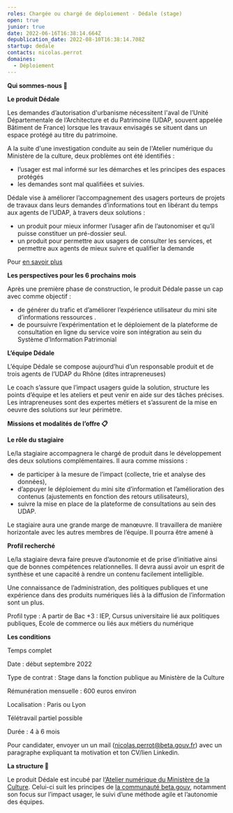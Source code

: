```yaml
---
roles: Chargée ou chargé de déploiement - Dédale (stage)
open: true
junior: true
date: 2022-06-16T16:38:14.664Z
depublication_date: 2022-08-10T16:38:14.708Z
startup: dedale
contacts: nicolas.perrot
domaines:
  - Déploiement
---
```

**Qui sommes-nous 👋**

**Le produit Dédale**

Les demandes d’autorisation d'urbanisme nécessitent l'aval de l’Unité Départementale de l’Architecture et du Patrimoine (UDAP, souvent appelée Bâtiment de France) lorsque les travaux envisagés se situent dans un espace protégé au titre du patrimoine.

A la suite d'une investigation conduite au sein de l'Atelier numérique du Ministère de la culture, deux problèmes ont été identifiés :

* l’usager est mal informé sur les démarches et les principes des espaces protégés
* les demandes sont mal qualifiées et suivies.

Dédale vise à améliorer l’accompagnement des usagers porteurs de projets de travaux  dans leurs demandes d’informations tout en libérant du temps aux agents de l’UDAP, à travers deux solutions : 

* un produit pour mieux informer l’usager afin de l’autonomiser et qu’il puisse constituer un pré-dossier seul. 
* un produit pour permettre aux usagers de consulter les services, et permettre aux agents de mieux suivre et qualifier la demande 

Pour [en savoir plus](https://beta.gouv.fr/startups/dedale.html)

**Les perspectives pour les 6 prochains mois**

Après une première phase de construction, le produit Dédale passe un cap avec comme objectif :

* de générer du trafic et d’améliorer l’expérience utilisateur du mini site d’informations ressources .
* de poursuivre l’expérimentation et le déploiement de la plateforme de consultation en ligne du service voire son intégration au sein du Système d’Information Patrimonial

**L’équipe Dédale**

L’équipe Dédale se compose aujourd’hui d’un responsable produit et de trois agents de l’UDAP du Rhône (dites intrapreneuses)

Le coach s’assure que l’impact usagers guide la solution, structure les points d’équipe et les ateliers et peut venir en aide sur des tâches précises. Les intrapreneuses sont des expertes métiers et s’assurent de la mise en oeuvre des solutions sur leur périmètre.

**Missions et modalités de l’offre 📋**

**Le rôle du stagiaire**

Le/la stagiaire accompagnera le chargé de produit dans le développement des deux solutions complémentaires. Il aura comme missions :

* de participer à la mesure de l’impact (collecte, trie et analyse des données),
* d’appuyer le déploiement du mini site d’information et l’amélioration des contenus (ajustements en fonction des retours utilisateurs),
* suivre la mise en place de la plateforme de consultations au sein des UDAP.

Le stagiaire aura une grande marge de manœuvre. Il travaillera de manière horizontale avec les autres membres de l’équipe. Il pourra être amené à 

**Profil recherché**

Le/la stagiaire devra faire preuve d’autonomie et de prise d’initiative ainsi que de bonnes compétences relationnelles. Il devra aussi avoir un esprit de synthèse et une capacité à rendre un contenu facilement intelligible.

Une connaissance de l’administration, des politiques publiques et une expérience dans des produits numériques liés à la diffusion de l’information sont un plus.

Profil type : A partir de Bac +3 : IEP, Cursus universitaire lié aux politiques publiques, Ecole de commerce ou liés aux métiers du numérique

**Les conditions**

Temps complet

Date : début septembre 2022

Type de contrat : Stage dans la fonction publique au Ministère de la Culture

Rémunération mensuelle : 600 euros environ

Localisation : Paris ou Lyon 

Télétravail partiel possible 

Durée : 4 à 6 mois

Pour candidater, envoyer un un mail (nicolas.perrot@beta.gouv.fr) avec un paragraphe expliquant ta motivation et ton CV/lien Linkedin.

**La structure 🏫**

Le produit Dédale est incubé par l[‘Atelier numérique du Ministère de la Culture](https://www.incubateur.net/approche/incubateurs/culture.html). Celui-ci suit les principes de [la communauté beta.gouv](https://beta.gouv.fr/), notamment son focus sur l’impact usager, le suivi d’une méthode agile et l’autonomie des équipes.
